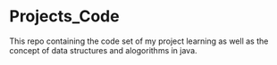 # Projects_Code
This repo containing the code set of my project learning as well as the concept of data structures and alogorithms in java.
